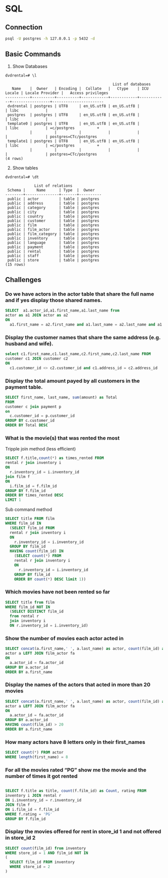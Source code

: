# SQL

## Connection

```bash
psql -U postgres -h 127.0.0.1 -p 5432 -d
```

## Basic Commands

1. Show Databases
```plain
dvdrental=# \l

                                                List of databases
   Name    |  Owner   | Encoding |  Collate   |   Ctype    | ICU Locale | Locale Provider |   Access privileges   
-----------+----------+----------+------------+------------+------------+-----------------+-----------------------
 dvdrental | postgres | UTF8     | en_US.utf8 | en_US.utf8 |            | libc            | 
 postgres  | postgres | UTF8     | en_US.utf8 | en_US.utf8 |            | libc            | 
 template0 | postgres | UTF8     | en_US.utf8 | en_US.utf8 |            | libc            | =c/postgres          +
           |          |          |            |            |            |                 | postgres=CTc/postgres
 template1 | postgres | UTF8     | en_US.utf8 | en_US.utf8 |            | libc            | =c/postgres          +
           |          |          |            |            |            |                 | postgres=CTc/postgres
(4 rows)
```

2. Show tables
```plain
dvdrental=# \dt

             List of relations
 Schema |     Name      | Type  |  Owner   
--------+---------------+-------+----------
 public | actor         | table | postgres
 public | address       | table | postgres
 public | category      | table | postgres
 public | city          | table | postgres
 public | country       | table | postgres
 public | customer      | table | postgres
 public | film          | table | postgres
 public | film_actor    | table | postgres
 public | film_category | table | postgres
 public | inventory     | table | postgres
 public | language      | table | postgres
 public | payment       | table | postgres
 public | rental        | table | postgres
 public | staff         | table | postgres
 public | store         | table | postgres
(15 rows)
```

## Challenges

### Do we have actors in the actor table that share the full name and if yes display those shared names.

```SQL
SELECT  a1.actor_id,a1.first_name,a1.last_name from
actor as a1 JOIN actor as a2
ON
  a1.first_name = a2.first_name and a1.last_name = a2.last_name and a1.actor_id <> a2.actor_id;
```

### Display the customer names that share the same address (e.g. husband and wife).

```sql
select c1.first_name,c1.last_name,c2.first_name,c2.last_name FROM
customer c1 JOIN customer c2
ON
  c1.customer_id <> c2.customer_id and c1.address_id = c2.address_id
```

### Display the total amount payed by all customers in the payment table.

```sql
SELECT first_name, last_name, sum(amount) as Total
FROM
customer c join payment p
on
  c.customer_id = p.customer_id
GROUP BY c.customer_id
ORDER BY Total DESC
```

### What is the movie(s) that was rented the most

Tripple join method (less efficient)

```sql
SELECT f.title,count(*) as times_rented FROM
rental r join inventory i
ON
  r.inventory_id = i.inventory_id
join film f
ON
  i.film_id = f.film_id
GROUP BY f.film_id
ORDER BY times_rented DESC
LIMIT 1
```

Sub command method

```sql
SELECT title FROM film
WHERE film_id IN
  (SELECT film_id FROM
  rental r join inventory i
  ON
    r.inventory_id = i.inventory_id
  GROUP BY film_id
  HAVING count(film_id) IN
    (SELECT count(*) FROM
    rental r join inventory i
    ON
      r.inventory_id = i.inventory_id
    GROUP BY film_id
    ORDER BY count(*) DESC limit 1))
```

### Which movies have not been rented so far

```sql
SELECT title from film
WHERE film_id NOT IN 
  (SELECT DISTINCT film_id
  from rental r
  join inventory i
  ON r.inventory_id = i.inventory_id)

```

### Show the number of movies each actor acted in

```sql
SELECT concat(a.first_name,' ', a.last_name) as actor, count(film_id) as films_acted_in FROM
actor a LEFT JOIN film_actor fa
ON
  a.actor_id = fa.actor_id
GROUP BY a.actor_id
ORDER BY a.first_name
```

### Display the names of the actors that acted in more than 20 movies

```sql
SELECT concat(a.first_name,' ', a.last_name) as actor, count(film_id) as films_acted_in FROM
actor a LEFT JOIN film_actor fa
ON
  a.actor_id = fa.actor_id
GROUP BY a.actor_id
HAVING count(film_id) > 20
ORDER BY a.first_name
```

### How many actors have 8 letters only in their first_names

```sql
SELECT count(*) FROM actor
WHERE length(first_name) = 8
```

### For all the movies rated “PG” show me the movie and the number of times it got rented

```sql

SELECT f.title as title, count(f.film_id) as Count, rating FROM
inventory i JOIN rental r
ON i.inventory_id = r.inventory_id
JOIN film f
ON i.film_id = f.film_id
WHERE f.rating = 'PG'
GROUP BY f.film_id
```

### Display the movies offered for rent in store_id 1 and not offered in store_id 2

```sql
SELECT count(film_id) from inventory
WHERE store_id = 1 AND film_id NOT IN
(
  SELECT film_id FROM inventory
  WHERE store_id = 2
)
```